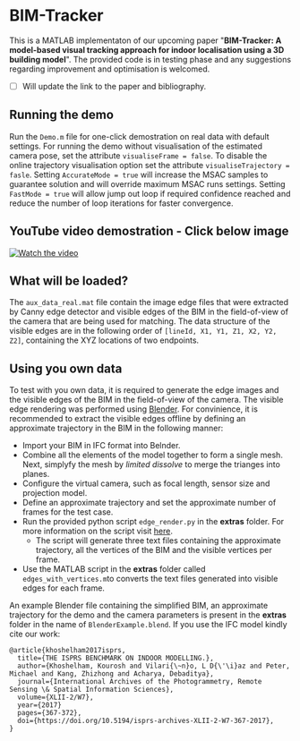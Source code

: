 # BIM-Tracker
This is a MATLAB implementaton of our upcoming paper "**BIM-Tracker: A model-based visual tracking approach for indoor localisation using a 3D building model**". The provided code is in testing phase and any suggestions regarding improvement and optimisation is welcomed. 

- [ ] Will update the link to the paper and bibliography.

## Running the demo
Run the `Demo.m` file for one-click demostration on real data with default settings. For running the demo without visualisation of the estimated camera pose, set the attribute `visualiseFrame = false`. To disable the online trajectory visualisation option set the attribute `visualiseTrajectory = fasle`. Setting `AccurateMode = true` will increase the MSAC samples to guarantee solution and will override maximum MSAC runs settings. Setting `FastMode = true` will allow jump out loop if required confidence reached and reduce the number of loop iterations for faster convergence.

## YouTube video demostration - Click below image
[![Watch the video](https://img.youtube.com/vi/cq7mk4mfdRA/maxresdefault.jpg)](https://youtu.be/cq7mk4mfdRA)

## What will be loaded?
The `aux_data_real.mat` file contain the image edge files that were extracted by Canny edge detector and visible edges of the BIM in the field-of-view of the camera that are being used for matching. The data structure of the visible edges are in the following order of `[lineId, X1, Y1, Z1, X2, Y2, Z2]`, containing the XYZ locations of two endpoints.

## Using you own data
To test with you own data, it is required to generate the edge images and the visible edges of the BIM in the field-of-view of the camera. The visible edge rendering was performed using [Blender](www.blender.org). For convinience, it is recommended to extract the visible edges offline by defining an approximate trajectory in the BIM in the following manner:

- Import your BIM in IFC format into Belnder.
- Combine all the elements of the model together to form a single mesh. Next, simplyfy the mesh by *limited dissolve* to merge the trianges into planes.
- Configure the virtual camera, such as focal length, sensor size and projection model.
- Define an approximate trajectory and set the approximate number of frames for the test case.
- Run the provided python script `edge_render.py` in the **extras** folder. For more information on the script visit [here](https://blender.stackexchange.com/questions/77607/how-to-get-the-3d-coordinates-of-the-visible-vertices-in-a-rendered-image-in-ble).
  - The script will generate three text files containing the approximate trajectory, all the vertices of the BIM and the visible vertices per frame.
- Use the MATLAB script in the **extras** folder called `edges_with_vertices.m`to converts the text files generated into visible edges for each frame.

An example Blender file containing the simplified BIM, an approximate trajectory for the demo and the camera parameters is present in the **extras** folder in the name of `BlenderExample.blend`. If you use the IFC model kindly cite our work:

```
@article{khoshelham2017isprs,
  title={THE ISPRS BENCHMARK ON INDOOR MODELLING.},
  author={Khoshelham, Kourosh and Vilari{\~n}o, L D{\'\i}az and Peter, Michael and Kang, Zhizhong and Acharya, Debaditya},
  journal={International Archives of the Photogrammetry, Remote Sensing \& Spatial Information Sciences},
  volume={XLII-2/W7},
  year={2017}
  pages={367-372},
  doi={https://doi.org/10.5194/isprs-archives-XLII-2-W7-367-2017}, 
}
```
